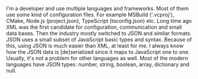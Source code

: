I'm a developer and use multiple languages and frameworks. Most of them use some kind of configuration files. For example MSBuild ('.vcproj'), CMake, Node.js (project.json), TypeScript (tsconfig.json) etc. Long time ago XML was the first candidate for configuration, communication and small data bases. Then the industry mostly switched to JSON and similar formats. JSON uses a small subset of JavaScript basic types and syntax. Because of this, using JSON is much easier than XML, at least for me. I always know how the JSON data is [de]serialized since it maps to JavaScript one to one. Usually, it's not a problem for other languages as well. Most of the modern languages have JSON types: number, string, boolean, array, dictionary and null.
